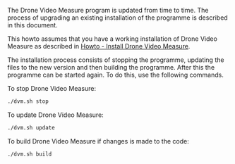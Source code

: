 The Drone Video Measure program is updated from time to time. The process of upgrading an existing installation of the programme is described in this document.

This howto assumes that you have a working installation of Drone Video Measure as described in [Howto - Install Drone Video Measure](Howto-InstallDroneVideoMeasure).

The installation process consists of stopping the programme, updating the files to the new version and then building the programme. After this the programme can be started again. To do this, use the following commands.

To stop Drone Video Measure:
```bash
./dvm.sh stop
```

To update Drone Video Measure:
```bash
./dvm.sh update
```

To build Drone Video Measure if changes is made to the code:
```bash
./dvm.sh build
```


